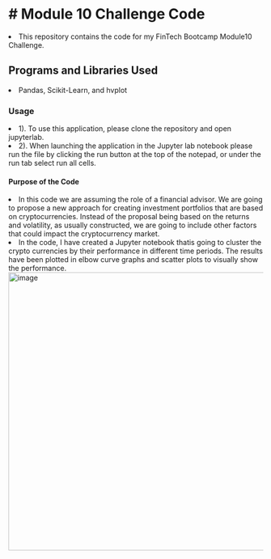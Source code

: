 <H1># Module 10 Challenge Code</H1>
<li>This repository contains the code for my FinTech Bootcamp Module10 Challenge.</li>
<H2>Programs and Libraries Used</H2>
  <li>Pandas, Scikit-Learn, and hvplot</li>
<H3>Usage</H3>
  <li>1). To use this application, please clone the repository and open jupyterlab.</li>
  <li>2). When launching the application in the Jupyter lab notebook please run the file by clicking the run button at the top of the notepad, or under the run tab select run all cells.</li>
<H4>Purpose of the Code</H4>
<li>In this code we are assuming the role of a financial advisor. We are going to propose a new approach for creating investment portfolios that are based on cryptocurrencies. Instead of the proposal being based on the returns and volatility, as usually constructed, we are going to include other factors that could impact the cryptocurrency market.</li>
<li>In the code, I have created a Jupyter notebook thatis going to cluster the crypto currencies by their performance in different time periods. The results have been plotted in elbow curve graphs and scatter plots to visually show the performance.</li>
<img width="550" alt="image" src="https://user-images.githubusercontent.com/113187706/205533580-b4472a1c-fad9-4a39-a21f-bceb48de36c0.png">
